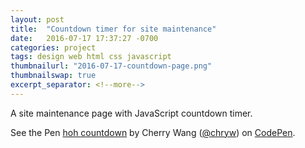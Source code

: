 ```yaml
---
layout: post
title:  "Countdown timer for site maintenance"
date:   2016-07-17 17:37:27 -0700
categories: project
tags: design web html css javascript
thumbnailurl: "2016-07-17-countdown-page.png"
thumbnailswap: true
excerpt_separator: <!--more-->
---
```


A site maintenance page with JavaScript countdown timer.

<!--more-->
<p data-height="780" data-theme-id="light" data-slug-hash="PzQPWB" data-default-tab="result" data-user="chryw" data-embed-version="2" class="codepen">See the Pen <a href="http://codepen.io/chryw/pen/PzQPWB/">hoh countdown</a> by Cherry Wang (<a href="http://codepen.io/chryw">@chryw</a>) on <a href="http://codepen.io">CodePen</a>.</p>
<script async src="//assets.codepen.io/assets/embed/ei.js"></script>
